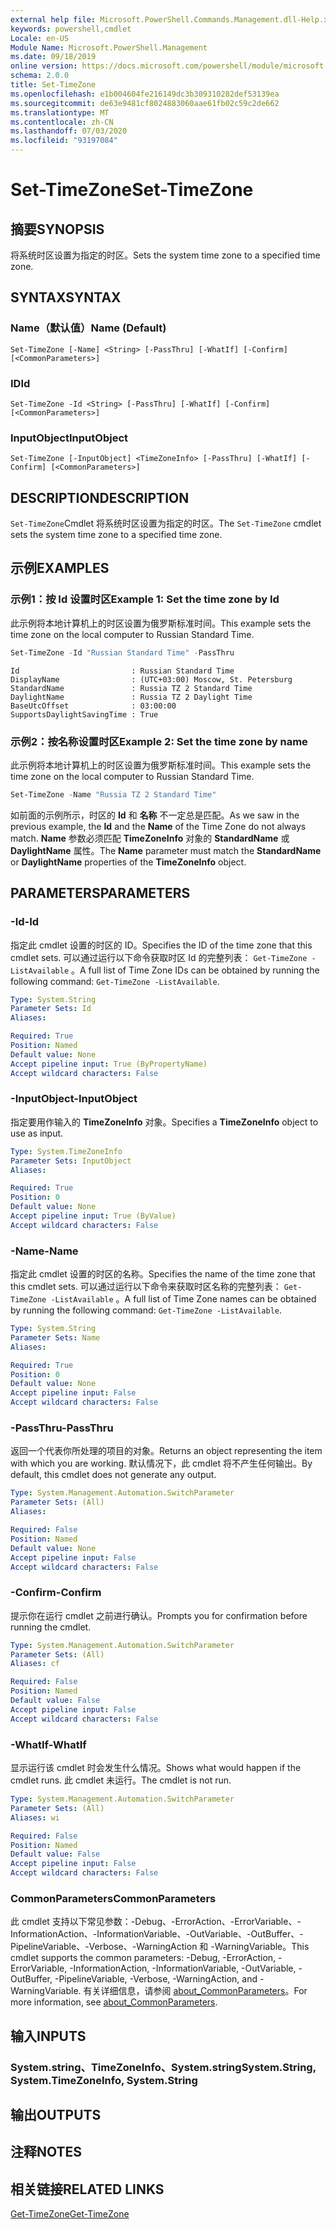 ```yaml
---
external help file: Microsoft.PowerShell.Commands.Management.dll-Help.xml
keywords: powershell,cmdlet
Locale: en-US
Module Name: Microsoft.PowerShell.Management
ms.date: 09/18/2019
online version: https://docs.microsoft.com/powershell/module/microsoft.powershell.management/set-timezone?view=powershell-7&WT.mc_id=ps-gethelp
schema: 2.0.0
title: Set-TimeZone
ms.openlocfilehash: e1b004604fe216149dc3b309310282def53139ea
ms.sourcegitcommit: de63e9481cf8024883060aae61fb02c59c2de662
ms.translationtype: MT
ms.contentlocale: zh-CN
ms.lasthandoff: 07/03/2020
ms.locfileid: "93197084"
---
```

# <span data-ttu-id="e68f2-103">Set-TimeZone</span><span class="sxs-lookup"><span data-stu-id="e68f2-103">Set-TimeZone</span></span>

## <span data-ttu-id="e68f2-104">摘要</span><span class="sxs-lookup"><span data-stu-id="e68f2-104">SYNOPSIS</span></span>
<span data-ttu-id="e68f2-105">将系统时区设置为指定的时区。</span><span class="sxs-lookup"><span data-stu-id="e68f2-105">Sets the system time zone to a specified time zone.</span></span>

## <span data-ttu-id="e68f2-106">SYNTAX</span><span class="sxs-lookup"><span data-stu-id="e68f2-106">SYNTAX</span></span>

### <span data-ttu-id="e68f2-107">Name（默认值）</span><span class="sxs-lookup"><span data-stu-id="e68f2-107">Name (Default)</span></span>

```
Set-TimeZone [-Name] <String> [-PassThru] [-WhatIf] [-Confirm] [<CommonParameters>]
```

### <span data-ttu-id="e68f2-108">ID</span><span class="sxs-lookup"><span data-stu-id="e68f2-108">Id</span></span>

```
Set-TimeZone -Id <String> [-PassThru] [-WhatIf] [-Confirm] [<CommonParameters>]
```

### <span data-ttu-id="e68f2-109">InputObject</span><span class="sxs-lookup"><span data-stu-id="e68f2-109">InputObject</span></span>

```
Set-TimeZone [-InputObject] <TimeZoneInfo> [-PassThru] [-WhatIf] [-Confirm] [<CommonParameters>]
```

## <span data-ttu-id="e68f2-110">DESCRIPTION</span><span class="sxs-lookup"><span data-stu-id="e68f2-110">DESCRIPTION</span></span>

<span data-ttu-id="e68f2-111">`Set-TimeZone`Cmdlet 将系统时区设置为指定的时区。</span><span class="sxs-lookup"><span data-stu-id="e68f2-111">The `Set-TimeZone` cmdlet sets the system time zone to a specified time zone.</span></span>

## <span data-ttu-id="e68f2-112">示例</span><span class="sxs-lookup"><span data-stu-id="e68f2-112">EXAMPLES</span></span>

### <span data-ttu-id="e68f2-113">示例1：按 Id 设置时区</span><span class="sxs-lookup"><span data-stu-id="e68f2-113">Example 1: Set the time zone by Id</span></span>

<span data-ttu-id="e68f2-114">此示例将本地计算机上的时区设置为俄罗斯标准时间。</span><span class="sxs-lookup"><span data-stu-id="e68f2-114">This example sets the time zone on the local computer to Russian Standard Time.</span></span>

```powershell
Set-TimeZone -Id "Russian Standard Time" -PassThru
```

```Output
Id                         : Russian Standard Time
DisplayName                : (UTC+03:00) Moscow, St. Petersburg
StandardName               : Russia TZ 2 Standard Time
DaylightName               : Russia TZ 2 Daylight Time
BaseUtcOffset              : 03:00:00
SupportsDaylightSavingTime : True
```

### <span data-ttu-id="e68f2-115">示例2：按名称设置时区</span><span class="sxs-lookup"><span data-stu-id="e68f2-115">Example 2: Set the time zone by name</span></span>

<span data-ttu-id="e68f2-116">此示例将本地计算机上的时区设置为俄罗斯标准时间。</span><span class="sxs-lookup"><span data-stu-id="e68f2-116">This example sets the time zone on the local computer to Russian Standard Time.</span></span>

```powershell
Set-TimeZone -Name "Russia TZ 2 Standard Time"
```

<span data-ttu-id="e68f2-117">如前面的示例所示，时区的 **Id** 和 **名称** 不一定总是匹配。</span><span class="sxs-lookup"><span data-stu-id="e68f2-117">As we saw in the previous example, the **Id** and the **Name** of the Time Zone do not always match.</span></span>
<span data-ttu-id="e68f2-118">**Name** 参数必须匹配 **TimeZoneInfo** 对象的 **StandardName** 或 **DaylightName** 属性。</span><span class="sxs-lookup"><span data-stu-id="e68f2-118">The **Name** parameter must match the **StandardName** or **DaylightName** properties of the **TimeZoneInfo** object.</span></span>

## <span data-ttu-id="e68f2-119">PARAMETERS</span><span class="sxs-lookup"><span data-stu-id="e68f2-119">PARAMETERS</span></span>

### <span data-ttu-id="e68f2-120">-Id</span><span class="sxs-lookup"><span data-stu-id="e68f2-120">-Id</span></span>

<span data-ttu-id="e68f2-121">指定此 cmdlet 设置的时区的 ID。</span><span class="sxs-lookup"><span data-stu-id="e68f2-121">Specifies the ID of the time zone that this cmdlet sets.</span></span> <span data-ttu-id="e68f2-122">可以通过运行以下命令获取时区 Id 的完整列表： `Get-TimeZone -ListAvailable` 。</span><span class="sxs-lookup"><span data-stu-id="e68f2-122">A full list of Time Zone IDs can be obtained by running the following command: `Get-TimeZone -ListAvailable`.</span></span>

```yaml
Type: System.String
Parameter Sets: Id
Aliases:

Required: True
Position: Named
Default value: None
Accept pipeline input: True (ByPropertyName)
Accept wildcard characters: False
```

### <span data-ttu-id="e68f2-123">-InputObject</span><span class="sxs-lookup"><span data-stu-id="e68f2-123">-InputObject</span></span>

<span data-ttu-id="e68f2-124">指定要用作输入的 **TimeZoneInfo** 对象。</span><span class="sxs-lookup"><span data-stu-id="e68f2-124">Specifies a **TimeZoneInfo** object to use as input.</span></span>

```yaml
Type: System.TimeZoneInfo
Parameter Sets: InputObject
Aliases:

Required: True
Position: 0
Default value: None
Accept pipeline input: True (ByValue)
Accept wildcard characters: False
```

### <span data-ttu-id="e68f2-125">-Name</span><span class="sxs-lookup"><span data-stu-id="e68f2-125">-Name</span></span>

<span data-ttu-id="e68f2-126">指定此 cmdlet 设置的时区的名称。</span><span class="sxs-lookup"><span data-stu-id="e68f2-126">Specifies the name of the time zone that this cmdlet sets.</span></span> <span data-ttu-id="e68f2-127">可以通过运行以下命令来获取时区名称的完整列表： `Get-TimeZone -ListAvailable` 。</span><span class="sxs-lookup"><span data-stu-id="e68f2-127">A full list of Time Zone names can be obtained by running the following command: `Get-TimeZone -ListAvailable`.</span></span>

```yaml
Type: System.String
Parameter Sets: Name
Aliases:

Required: True
Position: 0
Default value: None
Accept pipeline input: False
Accept wildcard characters: False
```

### <span data-ttu-id="e68f2-128">-PassThru</span><span class="sxs-lookup"><span data-stu-id="e68f2-128">-PassThru</span></span>

<span data-ttu-id="e68f2-129">返回一个代表你所处理的项目的对象。</span><span class="sxs-lookup"><span data-stu-id="e68f2-129">Returns an object representing the item with which you are working.</span></span> <span data-ttu-id="e68f2-130">默认情况下，此 cmdlet 将不产生任何输出。</span><span class="sxs-lookup"><span data-stu-id="e68f2-130">By default, this cmdlet does not generate any output.</span></span>

```yaml
Type: System.Management.Automation.SwitchParameter
Parameter Sets: (All)
Aliases:

Required: False
Position: Named
Default value: None
Accept pipeline input: False
Accept wildcard characters: False
```

### <span data-ttu-id="e68f2-131">-Confirm</span><span class="sxs-lookup"><span data-stu-id="e68f2-131">-Confirm</span></span>

<span data-ttu-id="e68f2-132">提示你在运行 cmdlet 之前进行确认。</span><span class="sxs-lookup"><span data-stu-id="e68f2-132">Prompts you for confirmation before running the cmdlet.</span></span>

```yaml
Type: System.Management.Automation.SwitchParameter
Parameter Sets: (All)
Aliases: cf

Required: False
Position: Named
Default value: False
Accept pipeline input: False
Accept wildcard characters: False
```

### <span data-ttu-id="e68f2-133">-WhatIf</span><span class="sxs-lookup"><span data-stu-id="e68f2-133">-WhatIf</span></span>

<span data-ttu-id="e68f2-134">显示运行该 cmdlet 时会发生什么情况。</span><span class="sxs-lookup"><span data-stu-id="e68f2-134">Shows what would happen if the cmdlet runs.</span></span> <span data-ttu-id="e68f2-135">此 cmdlet 未运行。</span><span class="sxs-lookup"><span data-stu-id="e68f2-135">The cmdlet is not run.</span></span>

```yaml
Type: System.Management.Automation.SwitchParameter
Parameter Sets: (All)
Aliases: wi

Required: False
Position: Named
Default value: False
Accept pipeline input: False
Accept wildcard characters: False
```

### <span data-ttu-id="e68f2-136">CommonParameters</span><span class="sxs-lookup"><span data-stu-id="e68f2-136">CommonParameters</span></span>

<span data-ttu-id="e68f2-137">此 cmdlet 支持以下常见参数：-Debug、-ErrorAction、-ErrorVariable、-InformationAction、-InformationVariable、-OutVariable、-OutBuffer、-PipelineVariable、-Verbose、-WarningAction 和 -WarningVariable。</span><span class="sxs-lookup"><span data-stu-id="e68f2-137">This cmdlet supports the common parameters: -Debug, -ErrorAction, -ErrorVariable, -InformationAction, -InformationVariable, -OutVariable, -OutBuffer, -PipelineVariable, -Verbose, -WarningAction, and -WarningVariable.</span></span> <span data-ttu-id="e68f2-138">有关详细信息，请参阅 [about_CommonParameters](https://go.microsoft.com/fwlink/?LinkID=113216)。</span><span class="sxs-lookup"><span data-stu-id="e68f2-138">For more information, see [about_CommonParameters](https://go.microsoft.com/fwlink/?LinkID=113216).</span></span>

## <span data-ttu-id="e68f2-139">输入</span><span class="sxs-lookup"><span data-stu-id="e68f2-139">INPUTS</span></span>

### <span data-ttu-id="e68f2-140">System.string、TimeZoneInfo、System.string</span><span class="sxs-lookup"><span data-stu-id="e68f2-140">System.String, System.TimeZoneInfo, System.String</span></span>

## <span data-ttu-id="e68f2-141">输出</span><span class="sxs-lookup"><span data-stu-id="e68f2-141">OUTPUTS</span></span>

## <span data-ttu-id="e68f2-142">注释</span><span class="sxs-lookup"><span data-stu-id="e68f2-142">NOTES</span></span>

## <span data-ttu-id="e68f2-143">相关链接</span><span class="sxs-lookup"><span data-stu-id="e68f2-143">RELATED LINKS</span></span>

[<span data-ttu-id="e68f2-144">Get-TimeZone</span><span class="sxs-lookup"><span data-stu-id="e68f2-144">Get-TimeZone</span></span>](Get-TimeZone.md)
